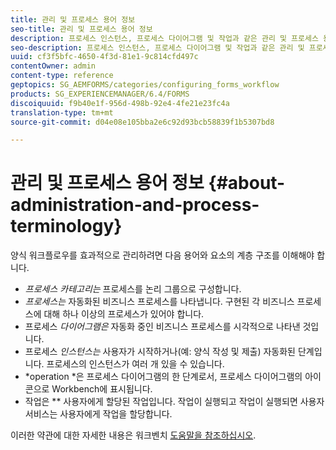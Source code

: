 ```yaml
---
title: 관리 및 프로세스 용어 정보
seo-title: 관리 및 프로세스 용어 정보
description: 프로세스 인스턴스, 프로세스 다이어그램 및 작업과 같은 관리 및 프로세스 용어에 대해 알아봅니다.
seo-description: 프로세스 인스턴스, 프로세스 다이어그램 및 작업과 같은 관리 및 프로세스 용어에 대해 알아봅니다.
uuid: cf3f5bfc-4650-4f3d-81e1-9c814cfd497c
contentOwner: admin
content-type: reference
geptopics: SG_AEMFORMS/categories/configuring_forms_workflow
products: SG_EXPERIENCEMANAGER/6.4/FORMS
discoiquuid: f9b40e1f-956d-498b-92e4-4fe21e23fc4a
translation-type: tm+mt
source-git-commit: d04e08e105bba2e6c92d93bcb58839f1b5307bd8

---
```



# 관리 및 프로세스 용어 정보 {#about-administration-and-process-terminology}

양식 워크플로우를 효과적으로 관리하려면 다음 용어와 요소의 계층 구조를 이해해야 합니다.

* *프로세스 카테고리는* 프로세스를 논리 그룹으로 구성합니다.
* *프로세스는* 자동화된 비즈니스 프로세스를 나타냅니다. 구현된 각 비즈니스 프로세스에 대해 하나 이상의 프로세스가 있어야 합니다.
* 프로세스 *다이어그램은* 자동화 중인 비즈니스 프로세스를 시각적으로 나타낸 것입니다.
* 프로세스 *인스턴스는* 사용자가 시작하거나(예: 양식 작성 및 제출) 자동화된 단계입니다. 프로세스의 인스턴스가 여러 개 있을 수 있습니다.
* *operation *은 프로세스 다이어그램의 한 단계로서, 프로세스 다이어그램의 아이콘으로 Workbench에 표시됩니다.
* 작업은 ** 사용자에게 할당된 작업입니다. 작업이 실행되고 작업이 실행되면 사용자 서비스는 사용자에게 작업을 할당합니다.

이러한 약관에 대한 자세한 내용은 워크벤치 [도움말을 참조하십시오](https://www.adobe.com/go/learn_aemforms_workbench_63).
